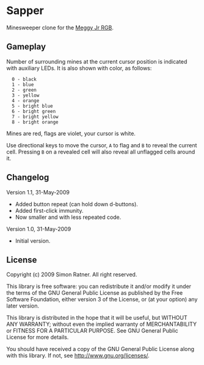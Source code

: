 Sapper
======
Minesweeper clone for the [Meggy Jr RGB](http://shop.evilmadscientist.com/productsmenu/tinykitlist/100-meggyjr).

Gameplay
--------
Number of surrounding mines at the current cursor position is indicated with
auxiliary LEDs. It is also shown with color, as follows:

      0 - black
      1 - blue
      2 - green
      3 - yellow
      4 - orange
      5 - bright blue
      6 - bright green
      7 - bright yellow
      8 - bright orange

Mines are red, flags are violet, your cursor is white.

Use directional keys to move the cursor, ``A`` to flag and ``B`` to reveal the
current cell. Pressing ``B`` on a revealed cell will also reveal all unflagged
cells around it.

Changelog
---------
Version 1.1, 31-May-2009

* Added button repeat (can hold down d-buttons).
* Added first-click immunity.
* Now smaller and with less repeated code.

Version 1.0, 31-May-2009

* Initial version.

License
-------
Copyright (c) 2009 Simon Ratner. All right reserved.
 
This library is free software: you can redistribute it and/or modify
it under the terms of the GNU General Public License as published by
the Free Software Foundation, either version 3 of the License, or
(at your option) any later version.

This library is distributed in the hope that it will be useful,
but WITHOUT ANY WARRANTY; without even the implied warranty of
MERCHANTABILITY or FITNESS FOR A PARTICULAR PURPOSE. See
GNU General Public License for more details.

You should have received a copy of the GNU General Public License
along with this library. If not, see <http://www.gnu.org/licenses/>.
